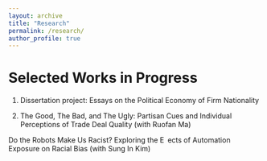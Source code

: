 ```yaml
---
layout: archive
title: "Research"
permalink: /research/
author_profile: true
---
```


# Selected Works in Progress

1. Dissertation project: Essays on the Political Economy of Firm Nationality

2. The Good, The Bad, and The Ugly: Partisan Cues and Individual Perceptions of Trade Deal Quality (with Ruofan Ma)

Do the Robots Make Us Racist? Exploring the E ects of Automation Exposure on Racial Bias (with Sung In Kim)